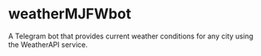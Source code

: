 # weatherMJFWbot
A Telegram bot that provides current weather conditions for any city using the WeatherAPI service.
